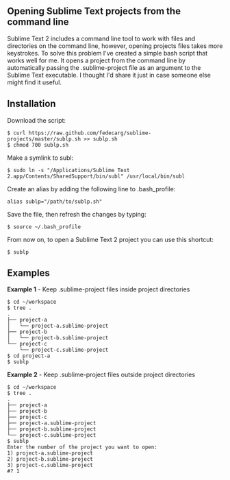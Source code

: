 ## Opening Sublime Text projects from the command line

Sublime Text 2 includes a command line tool to work with files and directories on the command line, however, opening projects files takes more keystrokes. To solve this problem I've created a simple bash script that works well for me. It opens a project from the command line by automatically passing the .sublime-project file as an argument to the Sublime Text executable. I thought I'd share it just in case someone else might find it useful.

## Installation

Download the script:

    $ curl https://raw.github.com/fedecarg/sublime-projects/master/sublp.sh >> sublp.sh
    $ chmod 700 sublp.sh
    
Make a symlink to subl:

    $ sudo ln -s "/Applications/Sublime Text 2.app/Contents/SharedSupport/bin/subl" /usr/local/bin/subl

Create an alias by adding the following line to .bash_profile:

    alias sublp="/path/to/sublp.sh"
        
Save the file, then refresh the changes by typing:

    $ source ~/.bash_profile

From now on, to open a Sublime Text 2 project you can use this shortcut:

    $ sublp
    
## Examples

**Example 1** - Keep .sublime-project files inside project directories

    $ cd ~/workspace
    $ tree .
    .
    ├── project-a
    │   └── project-a.sublime-project
    ├── project-b
    │   └── project-b.sublime-project
    └── project-c
        └── project-c.sublime-project
    $ cd project-a
    $ sublp

**Example 2** - Keep .sublime-project files outside project directories

    $ cd ~/workspace
    $ tree .
    .
    ├── project-a
    ├── project-b
    ├── project-c
    ├── project-a.sublime-project
    ├── project-b.sublime-project
    └── project-c.sublime-project
    $ sublp
    Enter the number of the project you want to open:
    1) project-a.sublime-project  
    2) project-b.sublime-project
    3) project-c.sublime-project
    #? 1


